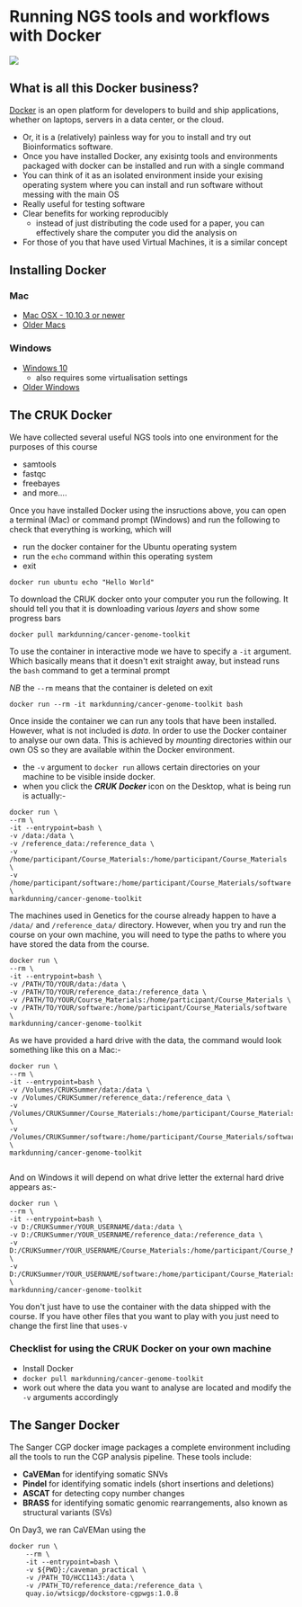 # Running NGS tools and workflows with Docker

![](https://www.docker.com/sites/default/files/vertical_large.png)

## What is all this Docker business?

[Docker](https://www.docker.com) is an open platform for developers to build and ship applications, whether on laptops, servers in a data center, or the cloud.

- Or, it is a (relatively) painless way for you to install and try out Bioinformatics software. 
- Once you have installed Docker, any exisintg tools and environments packaged with docker can be installed and run with a single command
- You can think of it as an isolated environment inside your exising operating system where you can install and run software without messing with the main OS
- Really useful for testing software
- Clear benefits for working reproducibly
    + instead of just distributing the code used for a paper, you can effectively share the computer you did the analysis on
- For those of you that have used Virtual Machines, it is a similar concept

## Installing Docker

### Mac

- [Mac OSX - 10.10.3 or newer](https://www.docker.com/docker-mac)
- [Older Macs](https://download.docker.com/mac/stable/DockerToolbox.pkg)

### Windows

- [Windows 10](https://www.docker.com/docker-windows)
    + also requires some virtualisation settings
- [Older Windows](https://download.docker.com/win/stable/DockerToolbox.exe)


## The CRUK Docker

We have collected several useful NGS tools into one environment for the purposes of this course

- samtools
- fastqc
- freebayes
- and more....

Once you have installed Docker using the insructions above, you can open a terminal (Mac) or command prompt (Windows) and run the following to check that everything is working, which will

- run the docker container for the Ubuntu operating system
- run the `echo` command within this operating system
- exit


```
docker run ubuntu echo "Hello World"
```

To download the CRUK docker onto your computer you run the following. It should tell you that it is downloading various *layers* and show some progress bars

```
docker pull markdunning/cancer-genome-toolkit
```

To use the container in interactive mode we have to specify a `-it` argument. Which basically means that it doesn't exit straight away, but instead runs the `bash` command to get a terminal prompt

*NB* the `--rm` means that the container is deleted on exit

```
docker run --rm -it markdunning/cancer-genome-toolkit bash
```

Once inside the container we can run any tools that have been installed. However, what is not included is *data*. In order to use the Docker container to analyse our own data. This is achieved by *mounting* directories within our own OS so they are available within the Docker environment. 

- the `-v` argument to `docker run` allows certain directories on your machine to be visible inside docker. 
- when you click the ***CRUK Docker*** icon on the Desktop, what is being run is actually:-

```
docker run \
--rm \
-it --entrypoint=bash \
-v /data:/data \
-v /reference_data:/reference_data \
-v /home/participant/Course_Materials:/home/participant/Course_Materials \
-v /home/participant/software:/home/participant/Course_Materials/software \
markdunning/cancer-genome-toolkit
```

The machines used in Genetics for the course already happen to have a `/data/` and `/reference_data/` directory. However, when you try and run the course on your own machine, you will need to type the paths to where you have stored the data from the course.

```
docker run \
--rm \
-it --entrypoint=bash \
-v /PATH/TO/YOUR/data:/data \
-v /PATH/TO/YOUR/reference_data:/reference_data \
-v /PATH/TO/YOUR/Course_Materials:/home/participant/Course_Materials \
-v /PATH/TO/YOUR/software:/home/participant/Course_Materials/software \
markdunning/cancer-genome-toolkit
```
As we have provided a hard drive with the data, the command would look something like this on a Mac:-

```
docker run \
--rm \
-it --entrypoint=bash \
-v /Volumes/CRUKSummer/data:/data \
-v /Volumes/CRUKSummer/reference_data:/reference_data \
-v /Volumes/CRUKSummer/Course_Materials:/home/participant/Course_Materials \
-v /Volumes/CRUKSummer/software:/home/participant/Course_Materials/software \
markdunning/cancer-genome-toolkit


```
And on Windows it will depend on what drive letter the external hard drive appears as:-

```
docker run \
--rm \
-it --entrypoint=bash \
-v D:/CRUKSummer/YOUR_USERNAME/data:/data \
-v D:/CRUKSummer/YOUR_USERNAME/reference_data:/reference_data \
-v D:/CRUKSummer/YOUR_USERNAME/Course_Materials:/home/participant/Course_Materials \
-v D:/CRUKSummer/YOUR_USERNAME/software:/home/participant/Course_Materials/software \
markdunning/cancer-genome-toolkit

```
You don't just have to use the container with the data shipped with the course. If you have other files that you want to play with you just need to change the first line that uses`-v`

### Checklist for using the CRUK Docker on your own machine

- Install Docker
- `docker pull markdunning/cancer-genome-toolkit`
- work out where the data you want to analyse are located and modify the `-v` arguments accordingly


## The Sanger Docker

The Sanger CGP docker image packages a complete environment including all the tools to run the CGP analysis pipeline. These tools include:

* **CaVEMan** for identifying somatic SNVs
* **Pindel** for identifying somatic indels (short insertions and deletions)
* **ASCAT** for detecting copy number changes
* **BRASS** for identifying somatic genomic rearrangements, also known as structural variants (SVs)

On Day3, we ran CaVEMan using the 

```
docker run \
	--rm \
	-it --entrypoint=bash \
	-v ${PWD}:/caveman_practical \
	-v /PATH_TO/HCC1143:/data \
	-v /PATH_TO/reference_data:/reference_data \
	quay.io/wtsicgp/dockstore-cgpwgs:1.0.8
```
